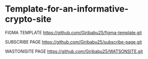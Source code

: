 # Template-for-an-informative-crypto-site
FIGMA TEMPLATE
https://github.com/Giribabu25/figma-template.git

SUBSCRIBE PAGE
https://github.com/Giribabu25/subscribe-page.git

WASTONISITE PAGE
https://github.com/Giribabu25/WATSONSITE.git
